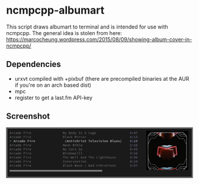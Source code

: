 # ncmpcpp-albumart
This script draws albumart to terminal and is intended for use with ncmpcpp. The general idea is stolen from here: 
 https://marcocheung.wordpress.com/2015/08/09/showing-album-cover-in-ncmpcpp/

## Dependencies
- urxvt compiled with +pixbuf (there are precompiled binaries at the AUR if you're on an arch based dist)
- mpc
- register to get a last.fm API-key

## Screenshot
![Screenshot](https://raw.githubusercontent.com/johodh/ncmpcpp-albumart/master/screenshot.jpg)
